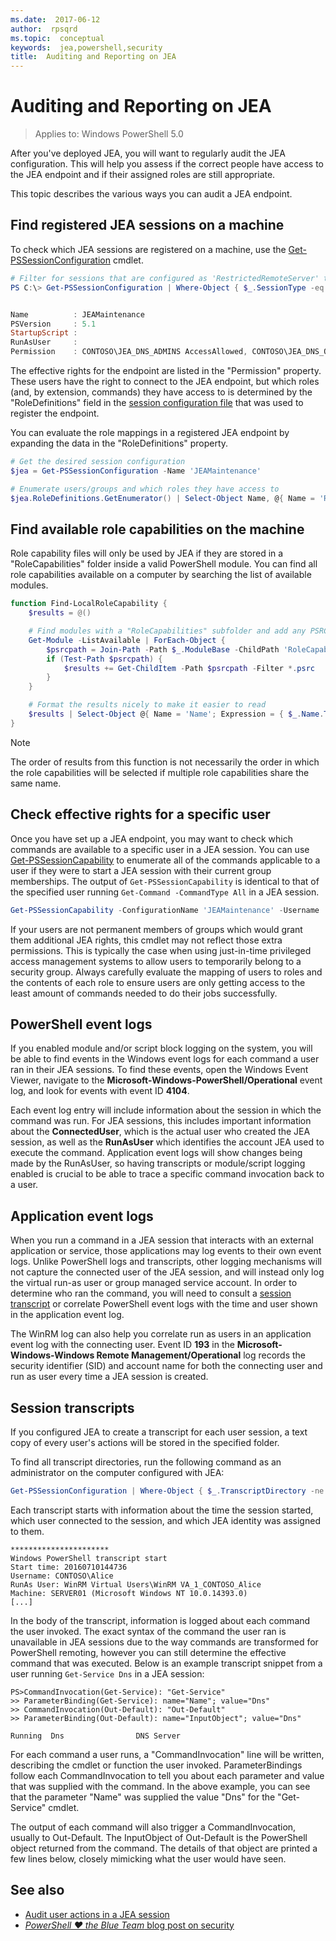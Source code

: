 ```yaml
---
ms.date:  2017-06-12
author:  rpsqrd
ms.topic:  conceptual
keywords:  jea,powershell,security
title:  Auditing and Reporting on JEA
---
```


# Auditing and Reporting on JEA

> Applies to: Windows PowerShell 5.0

After you've deployed JEA, you will want to regularly audit the JEA configuration.
This will help you assess if the correct people have access to the JEA endpoint and if their assigned roles are still appropriate.

This topic describes the various ways you can audit a JEA endpoint.

## Find registered JEA sessions on a machine

To check which JEA sessions are registered on a machine, use the [Get-PSSessionConfiguration](https://msdn.microsoft.com/en-us/powershell/reference/5.1/microsoft.powershell.core/get-pssessionconfiguration) cmdlet.

```powershell
# Filter for sessions that are configured as 'RestrictedRemoteServer' to find JEA-like session configurations
PS C:\> Get-PSSessionConfiguration | Where-Object { $_.SessionType -eq 'RestrictedRemoteServer' }


Name          : JEAMaintenance
PSVersion     : 5.1
StartupScript :
RunAsUser     :
Permission    : CONTOSO\JEA_DNS_ADMINS AccessAllowed, CONTOSO\JEA_DNS_OPERATORS AccessAllowed, CONTOSO\JEA_DNS_AUDITORS AccessAllowed
```

The effective rights for the endpoint are listed in the "Permission" property.
These users have the right to connect to the JEA endpoint, but which roles (and, by extension, commands) they have access to is determined by the "RoleDefinitions" field in the [session configuration file](session-configurations.md) that was used to register the endpoint.

You can evaluate the role mappings in a registered JEA endpoint by expanding the data in the "RoleDefinitions" property.

```powershell
# Get the desired session configuration
$jea = Get-PSSessionConfiguration -Name 'JEAMaintenance'

# Enumerate users/groups and which roles they have access to
$jea.RoleDefinitions.GetEnumerator() | Select-Object Name, @{ Name = 'Role Capabilities'; Expression = { $_.Value.RoleCapabilities } }
```

## Find available role capabilities on the machine

Role capability files will only be used by JEA if they are stored in a "RoleCapabilities" folder inside a valid PowerShell module.
You can find all role capabilities available on a computer by searching the list of available modules.

```powershell
function Find-LocalRoleCapability {
    $results = @()

    # Find modules with a "RoleCapabilities" subfolder and add any PSRC files to the result set
    Get-Module -ListAvailable | ForEach-Object {
        $psrcpath = Join-Path -Path $_.ModuleBase -ChildPath 'RoleCapabilities'
        if (Test-Path $psrcpath) {
            $results += Get-ChildItem -Path $psrcpath -Filter *.psrc
        }
    }

    # Format the results nicely to make it easier to read
    $results | Select-Object @{ Name = 'Name'; Expression = { $_.Name.TrimEnd('.psrc') }}, @{ Name = 'Path'; Expression = { $_.FullName }} | Sort-Object Name
}
```

> [!NOTE]
> The order of results from this function is not necessarily the order in which the role capabilities will be selected if multiple role capabilities share the same name.

## Check effective rights for a specific user

Once you have set up a JEA endpoint, you may want to check which commands are available to a specific user in a JEA session.
You can use [Get-PSSessionCapability](https://msdn.microsoft.com/powershell/reference/5.1/microsoft.powershell.core/Get-PSSessionCapability) to enumerate all of the commands applicable to a user if they were to start a JEA session with their current group memberships.
The output of `Get-PSSessionCapability` is identical to that of the specified user running `Get-Command -CommandType All` in a JEA session.

```powershell
Get-PSSessionCapability -ConfigurationName 'JEAMaintenance' -Username 'CONTOSO\Alice'
```

If your users are not permanent members of groups which would grant them additional JEA rights, this cmdlet may not reflect those extra permissions.
This is typically the case when using just-in-time privileged access management systems to allow users to temporarily belong to a security group.
Always carefully evaluate the mapping of users to roles and the contents of each role to ensure users are only getting access to the least amount of commands needed to do their jobs successfully.

## PowerShell event logs

If you enabled module and/or script block logging on the system, you will be able to find events in the Windows event logs for each command a user ran in their JEA sessions.
To find these events, open the Windows Event Viewer, navigate to the **Microsoft-Windows-PowerShell/Operational** event log, and look for events with event ID **4104**.

Each event log entry will include information about the session in which the command was run.
For JEA sessions, this includes important information about the **ConnectedUser**, which is the actual user who created the JEA session, as well as the **RunAsUser** which identifies the account JEA used to execute the command.
Application event logs will show changes being made by the RunAsUser, so having transcripts or module/script logging enabled is crucial to be able to trace a specific command invocation back to a user.

## Application event logs

When you run a command in a JEA session that interacts with an external application or service, those applications may log events to their own event logs.
Unlike PowerShell logs and transcripts, other logging mechanisms will not capture the connected user of the JEA session, and will instead only log the virtual run-as user or group managed service account.
In order to determine who ran the command, you will need to consult a [session transcript](#session-transcripts) or correlate PowerShell event logs with the time and user shown in the application event log.

The WinRM log can also help you correlate run as users in an application event log with the connecting user.
Event ID **193** in the **Microsoft-Windows-Windows Remote Management/Operational** log records the security identifier (SID) and account name for both the connecting user and run as user every time a JEA session is created.

## Session transcripts

If you configured JEA to create a transcript for each user session, a text copy of every user's actions will be stored in the specified folder.

To find all transcript directories, run the following command as an administrator on the computer configured with JEA:

```powershell
Get-PSSessionConfiguration | Where-Object { $_.TranscriptDirectory -ne $null } | Format-Table Name, TranscriptDirectory
```

Each transcript starts with information about the time the session started, which user connected to the session, and which JEA identity was assigned to them.

```
**********************
Windows PowerShell transcript start
Start time: 20160710144736
Username: CONTOSO\Alice
RunAs User: WinRM Virtual Users\WinRM VA_1_CONTOSO_Alice
Machine: SERVER01 (Microsoft Windows NT 10.0.14393.0)
[...]
```

In the body of the transcript, information is logged about each command the user invoked.
The exact syntax of the command the user ran is unavailable in JEA sessions due to the way commands are transformed for PowerShell remoting, however you can still determine the effective command that was executed.
Below is an example transcript snippet from a user running `Get-Service Dns` in a JEA session:

```
PS>CommandInvocation(Get-Service): "Get-Service"
>> ParameterBinding(Get-Service): name="Name"; value="Dns"
>> CommandInvocation(Out-Default): "Out-Default"
>> ParameterBinding(Out-Default): name="InputObject"; value="Dns"

Running  Dns                DNS Server
```

For each command a user runs, a "CommandInvocation" line will be written, describing the cmdlet or function the user invoked.
ParameterBindings follow each CommandInvocation to tell you about each parameter and value that was supplied with the command.
In the above example, you can see that the parameter "Name" was supplied the value "Dns" for the "Get-Service" cmdlet.

The output of each command will also trigger a CommandInvocation, usually to Out-Default. 
The InputObject of Out-Default is the PowerShell object returned from the command.
The details of that object are printed a few lines below, closely mimicking what the user would have seen.

## See also

- [Audit user actions in a JEA session](audit-and-report.md)
- [*PowerShell ♥ the Blue Team* blog post on security](https://blogs.msdn.microsoft.com/powershell/2015/06/09/powershell-the-blue-team/)

